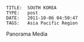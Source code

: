     
    TITLE: 	SOUTH KOREA	
    TYPE: 	post	
    DATE: 	2011-10-06 04:50:47	
    TAGS: 	Asia Pacific Region	




Panorama Media



